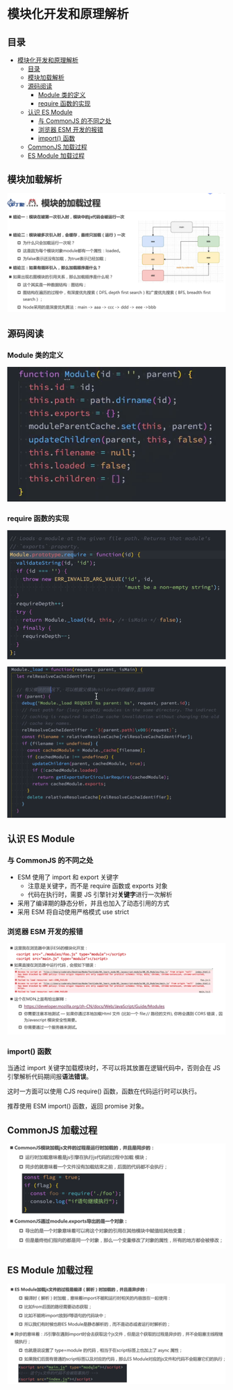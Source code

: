 # 模块化开发和原理解析

## 目录

- [模块化开发和原理解析](#模块化开发和原理解析)
  - [目录](#目录)
  - [模块加载解析](#模块加载解析)
  - [源码阅读](#源码阅读)
    - [Module 类的定义](#module-类的定义)
    - [require 函数的实现](#require-函数的实现)
  - [认识 ES Module](#认识-es-module)
    - [与 CommonJS 的不同之处](#与-commonjs-的不同之处)
    - [浏览器 ESM 开发的报错](#浏览器-esm-开发的报错)
    - [import() 函数](#import-函数)
  - [CommonJS 加载过程](#commonjs-加载过程)
  - [ES Module 加载过程](#es-module-加载过程)

## 模块加载解析

![模块加载解析](images/01-模块加载解析.png)

## 源码阅读

### Module 类的定义

![Module 类的定义](images/02-Module%20类的定义.png)

### require 函数的实现

![require 函数的实现](images/03-require%20函数的实现.png)

![_load 方法的实现](images/04-_load%20方法实现.png)

## 认识 ES Module

### 与 CommonJS 的不同之处

- ESM 使用了 import 和 export 关键字
  - 注意是关键字，而不是 require 函数或 exports 对象
  - 代码在执行时，需要 JS 引擎针对**关键字**进行一次解析
- 采用了编译期的静态分析，并且也加入了动态引用的方式
- 采用 ESM 将自动使用严格模式 use strict

### 浏览器 ESM 开发的报错

![浏览器 ESM 开发的报错](images/05-ESM%20模块化开发报错.png)

### import() 函数

当通过 import 关键字加载模块时，不可以将其放置在逻辑代码中，否则会在 JS 引擎解析代码期间报**语法错误**。

这时一方面可以使用 CJS require() 函数，函数在代码运行时可以执行。

推荐使用 ESM import() 函数，返回 promise 对象。

## CommonJS 加载过程

![CommonJS 加载过程](images/06-Common加载过程.png)

## ES Module 加载过程

![ES Module 加载过程](images/07-EsModule%20加载过程.png)
